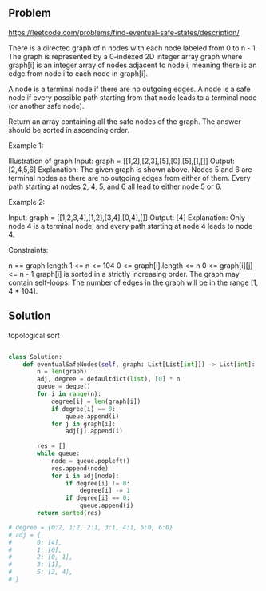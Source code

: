 ## Problem
https://leetcode.com/problems/find-eventual-safe-states/description/


There is a directed graph of n nodes with each node labeled from 0 to n - 1. The graph is represented by a 0-indexed 2D integer array graph where graph[i] is an integer array of nodes adjacent to node i, meaning there is an edge from node i to each node in graph[i].

A node is a terminal node if there are no outgoing edges. A node is a safe node if every possible path starting from that node leads to a terminal node (or another safe node).

Return an array containing all the safe nodes of the graph. The answer should be sorted in ascending order.

 

Example 1:

Illustration of graph
Input: graph = [[1,2],[2,3],[5],[0],[5],[],[]]
Output: [2,4,5,6]
Explanation: The given graph is shown above.
Nodes 5 and 6 are terminal nodes as there are no outgoing edges from either of them.
Every path starting at nodes 2, 4, 5, and 6 all lead to either node 5 or 6.

Example 2:

Input: graph = [[1,2,3,4],[1,2],[3,4],[0,4],[]]
Output: [4]
Explanation:
Only node 4 is a terminal node, and every path starting at node 4 leads to node 4.
 

Constraints:

n == graph.length
1 <= n <= 104
0 <= graph[i].length <= n
0 <= graph[i][j] <= n - 1
graph[i] is sorted in a strictly increasing order.
The graph may contain self-loops.
The number of edges in the graph will be in the range [1, 4 * 104].


## Solution
topological sort

```python

class Solution:
    def eventualSafeNodes(self, graph: List[List[int]]) -> List[int]:
        n = len(graph)
        adj, degree = defaultdict(list), [0] * n
        queue = deque()
        for i in range(n):
            degree[i] = len(graph[i])
            if degree[i] == 0:
                queue.append(i)
            for j in graph[i]:
                adj[j].append(i)
        
        res = []
        while queue:
            node = queue.popleft()
            res.append(node)
            for i in adj[node]:
                if degree[i] != 0:
                    degree[i] -= 1
                if degree[i] == 0:
                    queue.append(i)
        return sorted(res)

# degree = {0:2, 1:2, 2:1, 3:1, 4:1, 5:0, 6:0}
# adj = {
#       0: [4],
#       1: [0],
#       2: [0, 1],
#       3: [1],
#       5: [2, 4],
# }
         
```